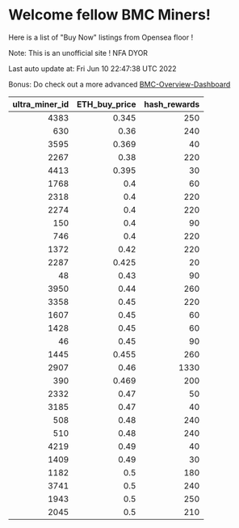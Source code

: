 # Welcome fellow BMC Miners!
Here is a list of "Buy Now" listings from Opensea floor !

Note: This is an unofficial site ! NFA DYOR

Last auto update at: Fri Jun 10 22:47:38 UTC 2022

Bonus: Do check out a more advanced [BMC-Overview-Dashboard](https://dune.com/defifunk/BMC-Overview-Dashboard)


|   ultra_miner_id |   ETH_buy_price |   hash_rewards |
|-----------------:|----------------:|---------------:|
|             4383 |           0.345 |            250 |
|              630 |           0.36  |            240 |
|             3595 |           0.369 |             40 |
|             2267 |           0.38  |            220 |
|             4413 |           0.395 |             30 |
|             1768 |           0.4   |             60 |
|             2318 |           0.4   |            220 |
|             2274 |           0.4   |            220 |
|              150 |           0.4   |             90 |
|              746 |           0.4   |            220 |
|             1372 |           0.42  |            220 |
|             2287 |           0.425 |             20 |
|               48 |           0.43  |             90 |
|             3950 |           0.44  |            260 |
|             3358 |           0.45  |            220 |
|             1607 |           0.45  |             60 |
|             1428 |           0.45  |             60 |
|               46 |           0.45  |             90 |
|             1445 |           0.455 |            260 |
|             2907 |           0.46  |           1330 |
|              390 |           0.469 |            200 |
|             2332 |           0.47  |             50 |
|             3185 |           0.47  |             40 |
|              508 |           0.48  |            240 |
|              510 |           0.48  |            240 |
|             4219 |           0.49  |             40 |
|             1409 |           0.49  |             30 |
|             1182 |           0.5   |            180 |
|             3741 |           0.5   |            240 |
|             1943 |           0.5   |            250 |
|             2045 |           0.5   |            210 |